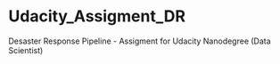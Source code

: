 # Udacity_Assigment_DR
Desaster Response Pipeline - Assigment for Udacity Nanodegree (Data Scientist)
